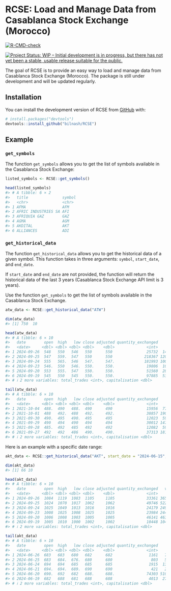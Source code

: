 
<!-- README.md is generated from README.Rmd. Please edit that file -->

# RCSE: Load and Manage Data from Casablanca Stock Exchange (Morocco)

<!-- badges: start -->

[![R-CMD-check](https://github.com/bilnash/RCSE/actions/workflows/R-CMD-check.yaml/badge.svg)](https://github.com/bilnash/RCSE/actions/workflows/R-CMD-check.yaml)

[![Project Status: WIP – Initial development is in progress, but there
has not yet been a stable, usable release suitable for the
public.](https://www.repostatus.org/badges/latest/wip.svg)](https://www.repostatus.org/#wip)
<!-- badges: end -->

The goal of RCSE is to provide an easy way to load and manage data from
Casablanca Stock Exchange (Morocco). The package is still under
development and will be updated regularly.

## Installation

You can install the development version of RCSE from
[GitHub](https://github.com/) with:

``` r
# install.packages("devtools")
devtools::install_github("bilnash/RCSE")
```

## Example

### `get_symbols`

The function `get_symbols` allows you to get the list of symbols
available in the Casablanca Stock Exchange:

``` r
listed_symbols <- RCSE::get_symbols()
```

``` r
head(listed_symbols)
#> # A tibble: 6 × 2
#>   title               symbol
#>   <chr>               <chr> 
#> 1 AFMA                AFM   
#> 2 AFRIC INDUSTRIES SA AFI   
#> 3 AFRIQUIA GAZ        GAZ   
#> 4 AGMA                AGM   
#> 5 AKDITAL             AKT   
#> 6 ALLIANCES           ADI
```

### `get_historical_data`

The function `get_historical_data` allows you to get the historical data
of a given symbol. This function takes in three arguments: `symbol`,
`start_date`, and `end_date`.

If `start_date` and `end_date` are not provided, the function will
return the historical data of the last 3 years (Casablanca Stock
Exchange API limit is 3 years).

Use the function `get_symbols` to get the list of symbols available in
the Casablanca Stock Exchange.

``` r
atw_data <- RCSE::get_historical_data("ATW")
```

``` r
dim(atw_data)
#> [1] 750  10
```

``` r
head(atw_data)
#> # A tibble: 6 × 10
#>   date        open  high   low close adjusted quantity_exchanged     volume
#>   <date>     <dbl> <dbl> <dbl> <dbl>    <dbl>              <int>      <dbl>
#> 1 2024-09-26  548   550   546   550      550               25732  14129613.
#> 2 2024-09-25  547   559.  547   550      550              218367 120119821.
#> 3 2024-09-24  555   565.  546   547.     547.             181993 100631932.
#> 4 2024-09-23  546.  550   546.  550.     550.              19806  10875601.
#> 5 2024-09-20  553   555.  547   550.     550.              51560  28356446.
#> 6 2024-09-19  545   550   545   550.     550.              97885  53444388.
#> # ℹ 2 more variables: total_trades <int>, capitalisation <dbl>
```

``` r
tail(atw_data)
#> # A tibble: 6 × 10
#>   date        open  high   low close adjusted quantity_exchanged    volume
#>   <date>     <dbl> <dbl> <dbl> <dbl>    <dbl>              <int>     <dbl>
#> 1 2021-10-04  488.  490   488.  490      490               15956  7796202.
#> 2 2021-10-01  488   492.  488   492.     492.              38857 19017417.
#> 3 2021-09-30  490.  495   490.  495      495               12023  5949274.
#> 4 2021-09-29  490   494   490   494      494               30012 14705884 
#> 5 2021-09-28  485.  492   485   492      492               12082  5914331 
#> 6 2021-09-27  492   492   486   490.     490.              37313 18154811.
#> # ℹ 2 more variables: total_trades <int>, capitalisation <dbl>
```

Here is an example with a specific date range:

``` r
akt_data <- RCSE::get_historical_data("AKT", start_date = "2024-06-15", end_date = "2024-09-26")
```

``` r
dim(akt_data)
#> [1] 66 10
```

``` r
head(akt_data)
#> # A tibble: 6 × 10
#>   date        open  high   low close adjusted quantity_exchanged   volume
#>   <date>     <dbl> <dbl> <dbl> <dbl>    <dbl>              <int>    <dbl>
#> 1 2024-09-26  1084  1119  1083  1105     1105              33361 36579970
#> 2 2024-09-25  1024  1070  1017  1062     1062              49746 52299926
#> 3 2024-09-24  1025  1049  1013  1016     1016              24179 24985981
#> 4 2024-09-23  1008  1025  1008  1025     1025              23984 24411569
#> 5 2024-09-20  1006  1008  1003  1005     1005              46141 46369176
#> 6 2024-09-19  1005  1010  1000  1002     1002              10448 10491782
#> # ℹ 2 more variables: total_trades <int>, capitalisation <dbl>
```

``` r
tail(akt_data)
#> # A tibble: 6 × 10
#>   date        open  high   low close adjusted quantity_exchanged    volume
#>   <date>     <dbl> <dbl> <dbl> <dbl>    <dbl>              <int>     <dbl>
#> 1 2024-06-26  683   683   680   682      682                1161   790543.
#> 2 2024-06-25  683   684.  676.  680      680                 803   547152.
#> 3 2024-06-24  694   694   685   685      685                1915  1320563.
#> 4 2024-06-21  694.  694.  689.  690      690                 421   291601.
#> 5 2024-06-20  690.  692   682   688.     688.              74303 51055976.
#> 6 2024-06-19  682   688   681   688      688                4013  2751646.
#> # ℹ 2 more variables: total_trades <int>, capitalisation <dbl>
```
